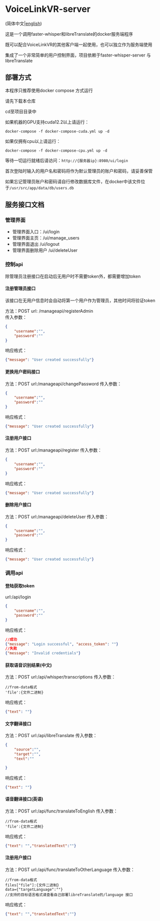 # VoiceLinkVR-server
(简体中文|[english](README.md))

这是一个调用faster-whisper和libreTranslate的docker服务端程序

既可以配合VoiceLinkVR的其他客户端一起使用，也可以独立作为服务端使用

集成了一个非常简单的用户控制界面，项目依赖于faster-whisper-server 与libreTranslate

## 部署方式

本程序只推荐使用docker compose 方式运行

请先下载本仓库

cd至项目目录中

如果机器的GPU支持cuda12.2以上请运行：
```
docker-compose -f docker-compose-cuda.yml up -d
```
如果仅拥有cpu以上请运行：
```
docker-compose -f docker-compose-cpu.yml up -d
```
等待一切运行就绪后请访问：`http://{服务器ip}:8980/ui/login` 

首次登陆时输入的用户名和密码将作为默认管理员的账户和密码，请妥善保管

如果忘记管理员账户和密码请自行修改数据库文件，在docker中该文件位于`/usr/src/app/data/db/users.db`


## 服务接口文档

### 管理界面
- 管理界面入口：/ui/login
- 管理界面主页：/ui/manage_users
- 管理界面退出 /ui/logout
- 管理界面删除用户 /ui/deleteUser

### 控制api
除管理员注册接口在启动后无用户时不需要token外，都需要增加token
#### 注册管理员接口 

该接口在无用户信息时会自动将第一个用户作为管理员，其他时间将验证token

方法：POST
url: /manageapi/registerAdmin  
传入参数：
```json
{
    "username":"",
    "password":""
}
```
响应格式：
```json
{"message": "User created successfully"}
```

#### 更换用户密码接口
方法：POST
url:/manageapi/changePassword
传入参数：
```json
{
    "username":"",
    "password":""
}
```
响应格式：
```json
{"message": "User created successfully"}
```
#### 注册用户接口
方法：POST
url:/manageapi/register
传入参数：
```json
{
    "username":"",
    "password":""
}
```
响应格式：
```json
{"message": "User created successfully"}
```
#### 删除用户接口
方法：POST
url:/manageapi/deleteUser
传入参数：
```json
{
    "username":"",
    "password":""
}
```
响应格式：
```json
{"message": "User created successfully"}
```
### 调用api
#### 登陆获取token 
url:/api/login
```json
{
    "username":"",
    "password":""
}
```
响应格式：
```json
//成功
{"message": "Login successful", "access_token": ""}
//失败
{"message": "Invalid credentials"}

```
#### 获取语音识别结果(中文)
方法：POST
url:/api/whisper/transcriptions
传入参数：
```
//from-data格式
'file':{文件二进制}
```

响应格式：
```json
{"text": ""}
```
#### 文字翻译接口
方法：POST
url:/api/libreTranslate
传入参数：
```json
{
    "source":"",
    "target":"",
    "text":""

}
```
响应格式：
```json
{"text": ""}
```
#### 语音翻译接口(英语)
方法：POST
url:/api/func/translateToEnglish
传入参数：
```
//from-data格式
'file':{文件二进制}
```
响应格式：
```json
{"text": "","translatedText":""}
```
#### 注册用户接口
方法：POST
url:/api/func/translateToOtherLanguage
传入参数：
```
//from-data格式
files["file"]:{文件二进制}
data={"targetLanguage":""}
//支持的目标语言格式请查看自己部署libreTranslate的/language 接口
```
响应格式：
```json
{"text": "","translatedText":""}
```
